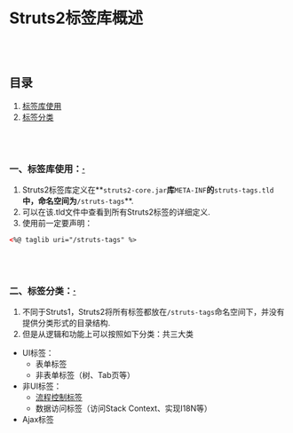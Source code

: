 # Struts2标签库概述

<br><br>

## 目录
1. [标签库使用](#一标签库使用)
2. [标签分类](#二标签分类)

<br><br>

### 一、标签库使用：[·](#目录)

1. Struts2标签库定义在**`struts2-core.jar`**库**`META-INF`**的**`struts-tags.tld`**中，命名空间为**`/struts-tags`**.
2. 可以在该.tld文件中查看到所有Struts2标签的详细定义.
3. 使用前一定要声明：
```xml
<%@ taglib uri="/struts-tags" %>
```

<br><br>

### 二、标签分类：[·](#目录)

1. 不同于Struts1，Struts2将所有标签都放在`/struts-tags`命名空间下，并没有提供分类形式的目录结构.
2. 但是从逻辑和功能上可以按照如下分类：共三大类
  * UI标签：
    * 表单标签
    * 非表单标签（树、Tab页等）
  * 非UI标签：
    * [流程控制标签](https://github.com/double-cute/note/blob/master/struts2/Struts2标签/控制标签.md#控制标签)
    * 数据访问标签（访问Stack Context、实现I18N等）
  * Ajax标签
